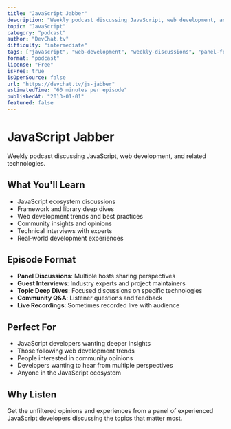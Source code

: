 ```yaml
---
title: "JavaScript Jabber"
description: "Weekly podcast discussing JavaScript, web development, and related technologies"
topic: "JavaScript"
category: "podcast"
author: "DevChat.tv"
difficulty: "intermediate"
tags: ["javascript", "web-development", "weekly-discussions", "panel-format", "community-insights"]
format: "podcast"
license: "Free"
isFree: true
isOpenSource: false
url: "https://devchat.tv/js-jabber"
estimatedTime: "60 minutes per episode"
publishedAt: "2013-01-01"
featured: false
---
```


# JavaScript Jabber

Weekly podcast discussing JavaScript, web development, and related technologies.

## What You'll Learn
- JavaScript ecosystem discussions
- Framework and library deep dives
- Web development trends and best practices
- Community insights and opinions
- Technical interviews with experts
- Real-world development experiences

## Episode Format
- **Panel Discussions**: Multiple hosts sharing perspectives
- **Guest Interviews**: Industry experts and project maintainers
- **Topic Deep Dives**: Focused discussions on specific technologies
- **Community Q&A**: Listener questions and feedback
- **Live Recordings**: Sometimes recorded live with audience

## Perfect For
- JavaScript developers wanting deeper insights
- Those following web development trends
- People interested in community opinions
- Developers wanting to hear from multiple perspectives
- Anyone in the JavaScript ecosystem

## Why Listen
Get the unfiltered opinions and experiences from a panel of experienced JavaScript developers discussing the topics that matter most.